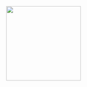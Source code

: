 <a href="https://on.soundcloud.com/T2WYEsV2TpUBW4tr5">
  <img src="https://pbs.twimg.com/media/EdtBuTYX0AAfPBf.jpg" width="200" height="200">
</a>
